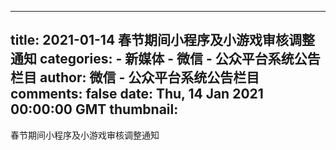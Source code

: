 
---
title: 2021-01-14 春节期间小程序及小游戏审核调整通知
categories: 
    - 新媒体
    - 微信 - 公众平台系统公告栏目
author: 微信 - 公众平台系统公告栏目
comments: false
date: Thu, 14 Jan 2021 00:00:00 GMT
thumbnail: 
---

<div>   
春节期间小程序及小游戏审核调整通知                                      
</div>
            